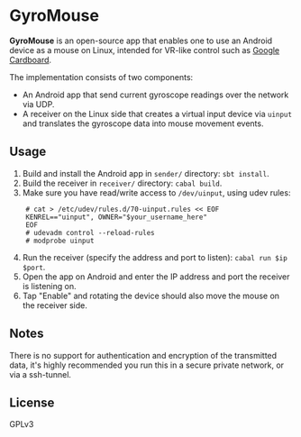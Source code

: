 # GyroMouse

**GyroMouse** is an open-source app that enables one to use an Android device as a mouse on Linux, intended for VR-like control such as [Google Cardboard](https://cardboard.withgoogle.com/).

The implementation consists of two components:

* An Android app that send current gyroscope readings over the network via UDP.
* A receiver on the Linux side that creates a virtual input device via `uinput` and translates the gyroscope data into mouse movement events.

## Usage

1. Build and install the Android app in `sender/` directory: `sbt install`.
2. Build the receiver in `receiver/` directory: `cabal build`.
3. Make sure you have read/write access to `/dev/uinput`, using udev rules:
```
    # cat > /etc/udev/rules.d/70-uinput.rules << EOF
    KENREL=="uinput", OWNER="$your_username_here"
    EOF
    # udevadm control --reload-rules
    # modprobe uinput
```
4. Run the receiver (specify the address and port to listen): `cabal run $ip $port`.
5. Open the app on Android and enter the IP address and port the receiver is listening on.
6. Tap "Enable" and rotating the device should also move the mouse on the receiver side.

## Notes

There is no support for authentication and encryption of the transmitted data, it's highly recommended you run this in a secure private network, or via a ssh-tunnel.

## License

GPLv3

